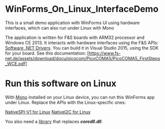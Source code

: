 # WinForms_On_Linux_InterfaceDemo
This is a small demo application with WinForms UI using hardware interfaces, which can also run under Linux with Mono

The application is written for F&S boards with ARM32 processor and Windows CE 2013. It interacts with hardware interfaces using the F&S APIs: [Software .NET Drivers](https://www.fs-net.de/en/embedded-modules/accessories/software-net-drivers/).
You can build it in Visual Studio 2015, using the SDK for your board. See this documentation: [https://www.fs-net.de/assets/download/docu/picocom/PicoCOMA5/PicoCOMA5_FirstSteps_WCE.pdf]

# Run this software on Linux
With [Mono](https://www.mono-project.com/) installed on your Linux device, you can run this WinForms app under Linux. Replace the APIs with the Linux-specific ones:

[NativeSPI-V1 for Linux](https://github.com/FSEmbedded/NativeSPI-V1_Linux)
[NativeI2C for Linux](https://github.com/FSEmbedded/NativeI2C_Linux)

You also need a [library](https://github.com/FSEmbedded/dotnet_linux_IO_API) that replaces ***coredll.dll***.